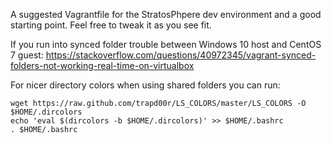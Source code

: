 A suggested Vagrantfile for the StratosPhpere dev environment and a good starting point. Feel free to tweak it as you see fit.

If you run into synced folder trouble between Windows 10 host and CentOS 7 guest:
https://stackoverflow.com/questions/40972345/vagrant-synced-folders-not-working-real-time-on-virtualbox

For nicer directory colors when using shared folders you can run: 

```
wget https://raw.github.com/trapd00r/LS_COLORS/master/LS_COLORS -O $HOME/.dircolors
echo 'eval $(dircolors -b $HOME/.dircolors)' >> $HOME/.bashrc
. $HOME/.bashrc
```


